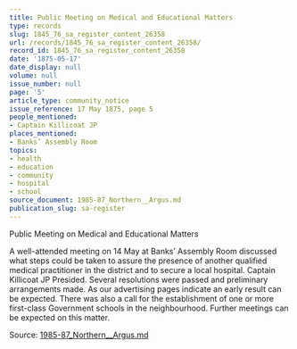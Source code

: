 ```yaml
---
title: Public Meeting on Medical and Educational Matters
type: records
slug: 1845_76_sa_register_content_26358
url: /records/1845_76_sa_register_content_26358/
record_id: 1845_76_sa_register_content_26358
date: '1875-05-17'
date_display: null
volume: null
issue_number: null
page: '5'
article_type: community_notice
issue_reference: 17 May 1875, page 5
people_mentioned:
- Captain Killicoat JP
places_mentioned:
- Banks’ Assembly Room
topics:
- health
- education
- community
- hospital
- school
source_document: 1985-87_Northern__Argus.md
publication_slug: sa-register
---
```


Public Meeting on Medical and Educational Matters

A well-attended meeting on 14 May at Banks’ Assembly Room discussed what steps could be taken to assure the presence of another qualified medical practitioner in the district and to secure a local hospital.  Captain Killicoat JP Presided.  Several resolutions were passed and preliminary arrangements made.  As our advertising pages indicate an early result can be expected.  There was also a call for the establishment of one or more first-class Government schools in the neighbourhood.  Further meetings can be expected on this matter.

Source: [1985-87_Northern__Argus.md](/downloads/markdown/1985-87_Northern__Argus.md)
